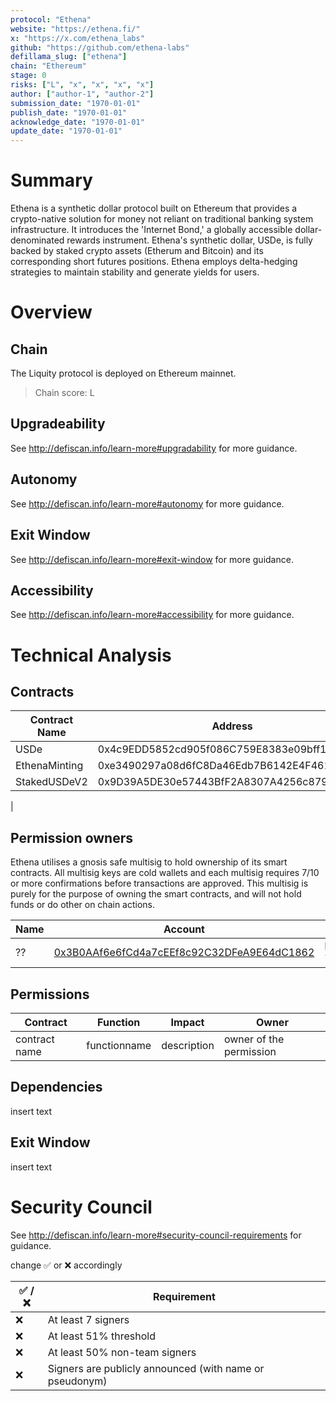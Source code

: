```yaml
---
protocol: "Ethena"
website: "https://ethena.fi/"
x: "https://x.com/ethena_labs"
github: "https://github.com/ethena-labs"
defillama_slug: ["ethena"]
chain: "Ethereum"
stage: 0
risks: ["L", "x", "x", "x", "x"]
author: ["author-1", "author-2"]
submission_date: "1970-01-01"
publish_date: "1970-01-01"
acknowledge_date: "1970-01-01"
update_date: "1970-01-01"
---
```


# Summary


Ethena is a synthetic dollar protocol built on Ethereum that provides a crypto-native solution for money not reliant on traditional banking system infrastructure. It introduces the 'Internet Bond,' a globally accessible dollar-denominated rewards instrument. Ethena's synthetic dollar, USDe, is fully backed by staked crypto assets (Etherum and Bitcoin) and its corresponding short futures positions. Ethena employs delta-hedging strategies to maintain stability and generate yields for users.

# Overview

## Chain

The Liquity protocol is deployed on Ethereum mainnet.

> Chain score: L

## Upgradeability

See http://defiscan.info/learn-more#upgradability for more guidance.

## Autonomy

See http://defiscan.info/learn-more#autonomy for more guidance.

## Exit Window

See http://defiscan.info/learn-more#exit-window for more guidance.

## Accessibility

See http://defiscan.info/learn-more#accessibility for more guidance.

# Technical Analysis

## Contracts

| Contract Name | Address |
| ------------- | ------- |
| USDe    | 0x4c9EDD5852cd905f086C759E8383e09bff1E68B3   |
| EthenaMinting    | 0xe3490297a08d6fC8Da46Edb7B6142E4F461b62D3   |
| StakedUSDeV2  | 0x9D39A5DE30e57443BfF2A8307A4256c8797A3497    |
|

## Permission owners

Ethena utilises a gnosis safe multisig to hold ownership of its smart contracts. All multisig keys are cold wallets and each multisig requires 7/10 or more confirmations before transactions are approved. This multisig is purely for the purpose of owning the smart contracts, and will not hold funds or do other on chain actions.


| Name | Account                                       | Type         |
| ---- | --------------------------------------------- | ------------ |
| ?? | [0x3B0AAf6e6fCd4a7cEEf8c92C32DFeA9E64dC1862](https://etherscan.io/address/0x3B0AAf6e6fCd4a7cEEf8c92C32DFeA9E64dC1862) | Multisig 7/10 |

## Permissions

| Contract      | Function     | Impact      | Owner                   |
| ------------- | ------------ | ----------- | ----------------------- |
| contract name | functionname | description | owner of the permission |

## Dependencies

insert text

## Exit Window

insert text

# Security Council

See http://defiscan.info/learn-more#security-council-requirements for guidance.

change ✅ or ❌ accordingly

| ✅ /❌ | Requirement                                             |
| ------ | ------------------------------------------------------- |
| ❌     | At least 7 signers                                      |
| ❌     | At least 51% threshold                                  |
| ❌     | At least 50% non-team signers                           |
| ❌     | Signers are publicly announced (with name or pseudonym) |
